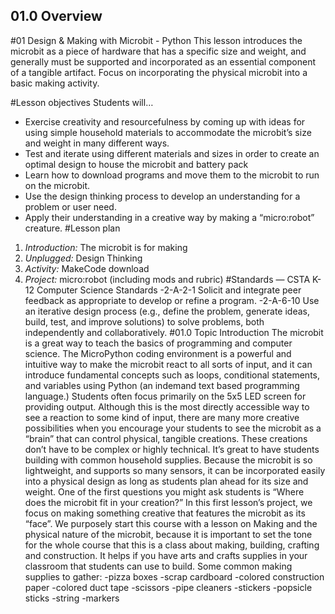 ## 01.0 Overview
#01 Design & Making with Microbit - Python
This lesson introduces the microbit as a piece of hardware that has a specific size and weight, and generally must be supported and incorporated as an essential component of a tangible artifact. Focus on incorporating the physical microbit into a basic making activity.

#Lesson objectives
Students will…
- Exercise creativity and resourcefulness by coming up with ideas for using simple household materials to accommodate the microbit’s size and weight in many different ways.
- Test and iterate using different materials and sizes in order to create an optimal design to house the microbit and battery pack
- Learn how to download programs and move them to the microbit to run on the microbit.
- Use the design thinking process to develop an understanding for a problem or user need.
- Apply their understanding in a creative way by making a “micro:robot” creature.
#Lesson plan
1. *Introduction:* The microbit is for making
2. *Unplugged:* Design Thinking
3. *Activity:* MakeCode download
4. *Project:* micro:robot (including mods and rubric)
#Standards — CSTA K-12 Computer Science Standards
-2-A-2-1 Solicit and integrate peer feedback as appropriate to develop or refine a program.
-2-A-6-10 Use an iterative design process (e.g., define the problem, generate ideas, build, test, and improve solutions) to solve problems, both independently and collaboratively.
#01.0 Topic Introduction
The microbit is a great way to teach the basics of programming and computer science. The MicroPython coding environment is a powerful and intuitive way to make the microbit react to all sorts of input, and it can introduce fundamental concepts such as loops, conditional statements, and variables using Python (an indemand text based programming language.)
Students often focus primarily on the 5x5 LED screen for providing output. Although this is the most directly accessible way to see a reaction to some kind of input, there are many more creative possibilities when you encourage your students to see the microbit as a “brain” that can control physical, tangible creations.
These creations don’t have to be complex or highly technical. It’s great to have students building with common household supplies. Because the microbit is so lightweight, and supports so many sensors, it can be incorporated easily into a physical design as long as students plan ahead for its size and weight. One of the first questions you might ask students is “Where does the microbit fit in your creation?”
In this first lesson’s project, we focus on making something creative that features the microbit as its “face”. We purposely start this course with a lesson on Making and the physical nature of the microbit, because it is important to set the tone for the whole course that this is a class about making, building, crafting and construction. It helps if you have arts and crafts supplies in your classroom that students can use to build.
Some common making supplies to gather:
-pizza boxes
-scrap cardboard
-colored construction paper
-colored duct tape
-scissors
-pipe cleaners
-stickers
-popsicle sticks
-string
-markers


